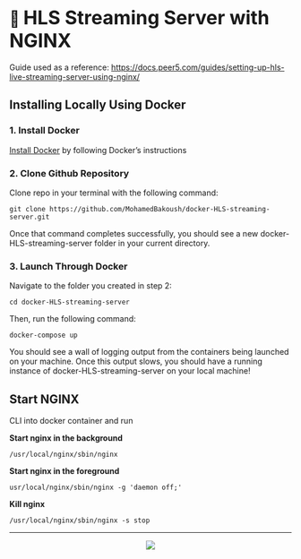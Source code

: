<h1>
  🐋 <big><strong>HLS Streaming Server with NGINX</strong></big>
</h1>

Guide used as a reference: https://docs.peer5.com/guides/setting-up-hls-live-streaming-server-using-nginx/


## Installing Locally Using Docker 

### 1. Install Docker

[Install Docker](https://docs.docker.com/get-docker/) by following Docker’s instructions 

### 2. Clone Github Repository

Clone repo in your terminal with the following command:

```
git clone https://github.com/MohamedBakoush/docker-HLS-streaming-server.git
```

Once that command completes successfully, you should see a new docker-HLS-streaming-server folder in your current directory.

### 3. Launch Through Docker

Navigate to the folder you created in step 2:

```
cd docker-HLS-streaming-server
```

Then, run the following command:

```
docker-compose up   
```

You should see a wall of logging output from the containers being launched on your machine. Once this output slows, you should have a running instance of docker-HLS-streaming-server on your local machine! 

## Start NGINX

CLI into docker container and run 

**Start nginx in the background**
```
/usr/local/nginx/sbin/nginx
```

**Start nginx in the foreground**
```
usr/local/nginx/sbin/nginx -g 'daemon off;'
```

**Kill nginx**
```
/usr/local/nginx/sbin/nginx -s stop
```

<hr/>

<p id="user-content-license" align="center">
  <a href="https://github.com/MohamedBakoush/docker-HLS-streaming-server/blob/master/LICENSE"><img src="https://img.shields.io/badge/license-MIT-green?style=for-the-badge" />
</p>
